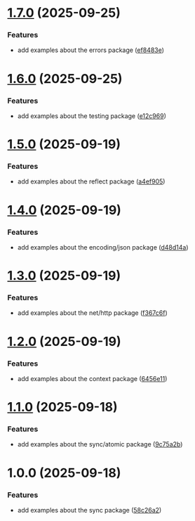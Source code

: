 # [1.7.0](https://github.com/marcosartorato/golang-study-env/compare/v1.6.0...v1.7.0) (2025-09-25)


### Features

* add examples about the errors package ([ef8483e](https://github.com/marcosartorato/golang-study-env/commit/ef8483e3c0d9350b73e5601381d76cd5a63500c6))

# [1.6.0](https://github.com/marcosartorato/golang-study-env/compare/v1.5.0...v1.6.0) (2025-09-25)


### Features

* add examples about the testing package ([e12c969](https://github.com/marcosartorato/golang-study-env/commit/e12c96948055ba1c3f34dfc93ce871a8d1614629))

# [1.5.0](https://github.com/marcosartorato/golang-study-env/compare/v1.4.0...v1.5.0) (2025-09-19)


### Features

* add examples about the reflect package ([a4ef905](https://github.com/marcosartorato/golang-study-env/commit/a4ef905ed03131acaacb2b4b4f9993469fda7177))

# [1.4.0](https://github.com/marcosartorato/golang-study-env/compare/v1.3.0...v1.4.0) (2025-09-19)


### Features

* add examples about the encoding/json package ([d48d14a](https://github.com/marcosartorato/golang-study-env/commit/d48d14aa0b3909ffdcd20b66b34f3a60a46b9146))

# [1.3.0](https://github.com/marcosartorato/golang-study-env/compare/v1.2.0...v1.3.0) (2025-09-19)


### Features

* add examples about the net/http package ([f367c6f](https://github.com/marcosartorato/golang-study-env/commit/f367c6ffe4ee02089f31b024048b8dfbb69304e5))

# [1.2.0](https://github.com/marcosartorato/golang-study-env/compare/v1.1.0...v1.2.0) (2025-09-19)


### Features

* add examples about the context package ([6456e11](https://github.com/marcosartorato/golang-study-env/commit/6456e11e67e5c9777262a83174f69f48a573f46f))

# [1.1.0](https://github.com/marcosartorato/golang-study-env/compare/v1.0.0...v1.1.0) (2025-09-18)


### Features

* add examples about the sync/atomic package ([9c75a2b](https://github.com/marcosartorato/golang-study-env/commit/9c75a2bd333ce1c61b2887c4e57a99750cc3770c))

# 1.0.0 (2025-09-18)


### Features

* add examples about the sync package ([58c26a2](https://github.com/marcosartorato/golang-study-env/commit/58c26a28a5eacdbac4ed8e93f51472e2fa2dfaa8))
